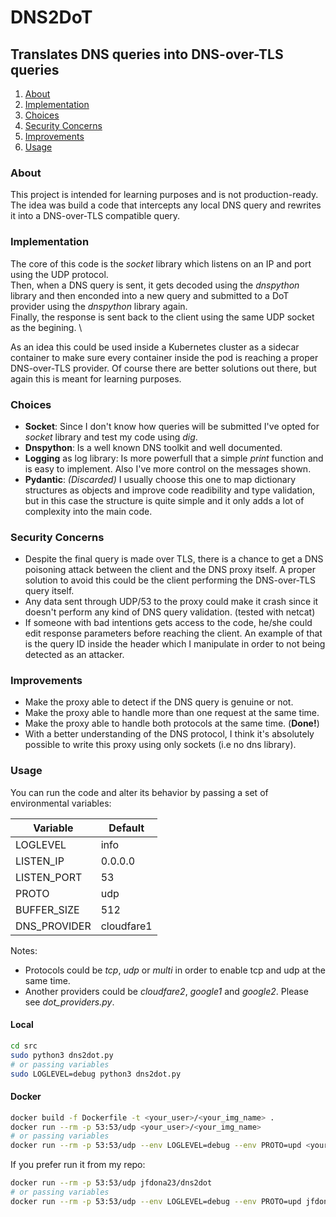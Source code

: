 # DNS2DoT

## Translates DNS queries into DNS-over-TLS queries

1. [About](#about)
1. [Implementation](#implementation)
1. [Choices](#choices)
1. [Security Concerns](#security-concerns)
1. [Improvements](#improvements)
1. [Usage](#usage)

### About
This project is intended for learning purposes and is not production-ready. \
The idea was build a code that intercepts any local DNS query and rewrites it into a DNS-over-TLS compatible query.

### Implementation
The core of this code is the _socket_ library which listens on an IP and port using the UDP protocol. \
Then, when a DNS query is sent, it gets decoded using the _dnspython_ library and then enconded into a new query and submitted to a DoT provider using the _dnspython_ library again. \
Finally, the response is sent back to the client using the same UDP socket as the begining. \

As an idea this could be used inside a Kubernetes cluster as a sidecar container to make sure every container inside the pod is reaching a proper DNS-over-TLS provider. Of course there are better solutions out there, but again this is meant for learning purposes.

### Choices
* __Socket__: Since I don't know how queries will be submitted I've opted for _socket_ library and test my code using _dig_.
* __Dnspython__: Is a well known DNS toolkit and well documented.
* __Logging__ as log library: Is more powerfull that a simple _print_ function and is easy to implement. Also I've more control on the messages shown.
* __Pydantic__: _(Discarded)_ I usually choose this one to map dictionary structures as objects and improve code readibility and type validation, but in this case the structure is quite simple and it only adds a lot of complexity into the main code.

### Security Concerns
* Despite the final query is made over TLS, there is a chance to get a DNS poisoning attack between the client and the DNS proxy itself. A proper solution to avoid this could be the client performing the DNS-over-TLS query itself.
* Any data sent through UDP/53 to the proxy could make it crash since it doesn't perform any kind of DNS query validation. (tested with netcat)
* If someone with bad intentions gets access to the code, he/she could edit response parameters before reaching the client. An example of that is the query ID inside the header which I manipulate in order to not being detected as an attacker.

### Improvements
* Make the proxy able to detect if the DNS query is genuine or not.
* Make the proxy able to handle more than one request at the same time.
* Make the proxy able to handle both protocols at the same time. (__Done!__)
* With a better understanding of the DNS protocol, I think it's absolutely possible to write this proxy using only sockets (i.e no dns library).

### Usage
You can run the code and alter its behavior by passing a set of environmental variables:

| Variable     | Default    |
|--------------|------------|
| LOGLEVEL     | info       |
| LISTEN_IP    | 0.0.0.0    |
| LISTEN_PORT  | 53         |
| PROTO        | udp        |
| BUFFER_SIZE  | 512        |
| DNS_PROVIDER | cloudfare1 |

Notes:
- Protocols could be _tcp_, _udp_ or _multi_ in order to enable tcp and udp at the same time.
- Another providers could be _cloudfare2_, _google1_ and _google2_. Please see _dot_providers.py_.

#### Local
```bash
cd src
sudo python3 dns2dot.py
# or passing variables
sudo LOGLEVEL=debug python3 dns2dot.py
```

#### Docker
```bash
docker build -f Dockerfile -t <your_user>/<your_img_name> .
docker run --rm -p 53:53/udp <your_user>/<your_img_name>
# or passing variables
docker run --rm -p 53:53/udp --env LOGLEVEL=debug --env PROTO=upd <your_user>/<your_img_name>
```
If you prefer run it from my repo:
```bash
docker run --rm -p 53:53/udp jfdona23/dns2dot
# or passing variables
docker run --rm -p 53:53/udp --env LOGLEVEL=debug --env PROTO=upd jfdona23/dns2dot
```
